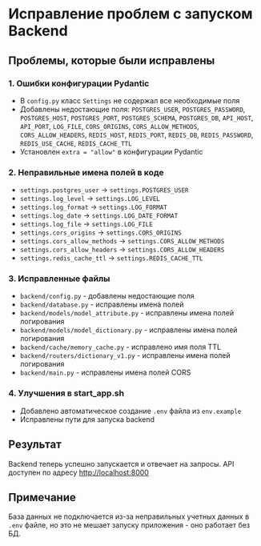 # Исправление проблем с запуском Backend

## Проблемы, которые были исправлены

### 1. Ошибки конфигурации Pydantic

- В `config.py` класс `Settings` не содержал все необходимые поля
- Добавлены недостающие поля: `POSTGRES_USER`, `POSTGRES_PASSWORD`, `POSTGRES_HOST`, `POSTGRES_PORT`, `POSTGRES_SCHEMA`, `POSTGRES_DB`, `API_HOST`, `API_PORT`, `LOG_FILE`, `CORS_ORIGINS`, `CORS_ALLOW_METHODS`, `CORS_ALLOW_HEADERS`, `REDIS_HOST`, `REDIS_PORT`, `REDIS_DB`, `REDIS_PASSWORD`, `REDIS_USE_CACHE`, `REDIS_CACHE_TTL`
- Установлен `extra = "allow"` в конфигурации Pydantic

### 2. Неправильные имена полей в коде

- `settings.postgres_user` → `settings.POSTGRES_USER`
- `settings.log_level` → `settings.LOG_LEVEL`
- `settings.log_format` → `settings.LOG_FORMAT`
- `settings.log_date` → `settings.LOG_DATE_FORMAT`
- `settings.log_file` → `settings.LOG_FILE`
- `settings.cors_origins` → `settings.CORS_ORIGINS`
- `settings.cors_allow_methods` → `settings.CORS_ALLOW_METHODS`
- `settings.cors_allow_headers` → `settings.CORS_ALLOW_HEADERS`
- `settings.redis_cache_ttl` → `settings.REDIS_CACHE_TTL`

### 3. Исправленные файлы

- `backend/config.py` - добавлены недостающие поля
- `backend/database.py` - исправлены имена полей
- `backend/models/model_attribute.py` - исправлены имена полей логирования
- `backend/models/model_dictionary.py` - исправлены имена полей логирования
- `backend/cache/memory_cache.py` - исправлено имя поля TTL
- `backend/routers/dictionary_v1.py` - исправлены имена полей логирования
- `backend/main.py` - исправлены имена полей CORS

### 4. Улучшения в start_app.sh

- Добавлено автоматическое создание `.env` файла из `env.example`
- Исправлены пути для запуска backend

## Результат

Backend теперь успешно запускается и отвечает на запросы. API доступен по адресу <http://localhost:8000>

## Примечание

База данных не подключается из-за неправильных учетных данных в `.env` файле, но это не мешает запуску приложения - оно работает без БД.
